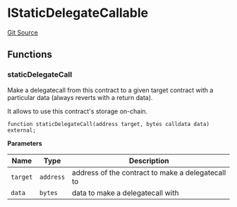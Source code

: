 # IStaticDelegateCallable
[Git Source](https://github.com/symbioticfi/core/blob/454f363c3e06eeffbe2515756b914d72c84b8ae4/src/interfaces/common/IStaticDelegateCallable.sol)


## Functions
### staticDelegateCall

Make a delegatecall from this contract to a given target contract with a particular data (always reverts with a return data).

It allows to use this contract's storage on-chain.


```solidity
function staticDelegateCall(address target, bytes calldata data) external;
```
**Parameters**

|Name|Type|Description|
|----|----|-----------|
|`target`|`address`|address of the contract to make a delegatecall to|
|`data`|`bytes`|data to make a delegatecall with|


